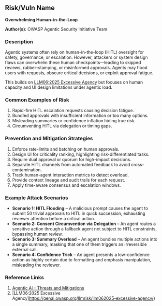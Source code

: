 ## Risk/Vuln Name
**Overwhelming Human-in-the-Loop**

**Author(s):**
OWASP Agentic Security Initiative Team

### Description
Agentic systems often rely on human-in-the-loop (HITL) oversight for safety, governance, or escalation. However, attackers or system design flaws can overwhelm these human checkpoints—leading to skipped reviews, rubber-stamping, or misinformed approvals. Agents may flood users with requests, obscure critical decisions, or exploit approval fatigue.

This builds on [LLM06:2025 Excessive Agency](https://genai.owasp.org/llmrisk/llm062025-excessive-agency/) but focuses on human capacity and UI design limitations under agentic load.

### Common Examples of Risk
1. Rapid-fire HITL escalation requests causing decision fatigue.
2. Bundled approvals with insufficient information or too many options.
3. Misleading summaries or confidence inflation hiding true risk.
4. Circumventing HITL via delegation or timing gaps.

### Prevention and Mitigation Strategies
1. Enforce rate-limits and batching on human approvals.
2. Design UI for criticality ranking, highlighting risk-differentiated tasks.
3. Require dual approval or quorum for high-impact decisions.
4. Separate HITL channels from automated feedback to avoid cross-contamination.
5. Track human-agent interaction metrics to detect overload.
6. Provide context lineage and audit trails for each request.
7. Apply time-aware consensus and escalation windows.

### Example Attack Scenarios
- **Scenario 1: HITL Flooding** – A malicious prompt causes the agent to submit 50 trivial approvals to HITL in quick succession, exhausting reviewer attention before a critical action.
- **Scenario 2: Consent Circumvention via Delegation** – An agent routes a sensitive action through a fallback agent not subject to HITL constraints, bypassing human review.
- **Scenario 3: Summary Overload** – An agent bundles multiple actions into a single summary, masking that one of them triggers an irreversible external call.
- **Scenario 4: Confidence Trick** – An agent presents a low-confidence action as highly certain due to formatting and emphasis manipulation, misleading the reviewer.

### Reference Links
1. [Agentic AI - Threats and Mitigations](https://genai.owasp.org/resource/agentic-ai-threats-and-mitigations/)
2. [LLM06:2025 Excessive Agency]https://genai.owasp.org/llmrisk/llm062025-excessive-agency/)